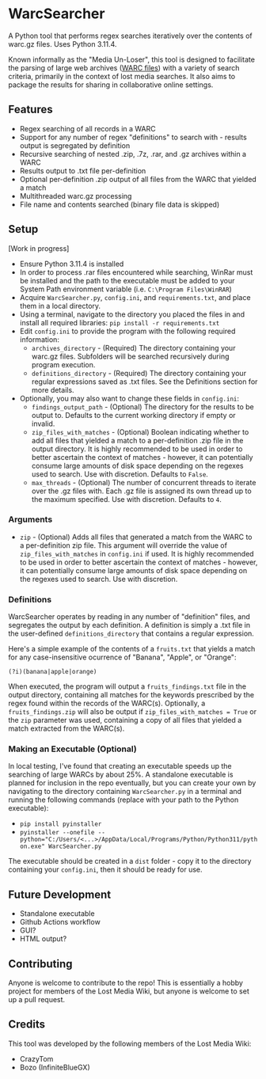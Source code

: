 # WarcSearcher
A Python tool that performs regex searches iteratively over the contents of warc.gz files. Uses Python 3.11.4.

Known informally as the "Media Un-Loser", this tool is designed to facilitate the parsing of large web archives ([WARC files](https://archive-it.org/post/the-stack-warc-file/)) with a variety of search criteria, primarily in the context of lost media searches. It also aims to package the results for sharing in collaborative online settings.

## Features

* Regex searching of all records in a WARC
* Support for any number of regex "definitions" to search with - results output is segregated by definition
* Recursive searching of nested .zip, .7z, .rar, and .gz archives within a WARC
* Results output to .txt file per-definition
* Optional per-definition .zip output of all files from the WARC that yielded a match
* Multithreaded warc.gz processing
* File name and contents searched (binary file data is skipped)

## Setup

[Work in progress]

* Ensure Python 3.11.4 is installed
* In order to process .rar files encountered while searching, WinRar must be installed and the path to the executable must be added to your System Path environment variable (i.e. `C:\Program Files\WinRAR`)
* Acquire `WarcSearcher.py`, `config.ini`, and `requirements.txt`, and place them in a local directory.
* Using a terminal, navigate to the directory you placed the files in and install all required libraries: `pip install -r requirements.txt`
* Edit `config.ini` to provide the program with the following required information:
  * `archives_directory` - (Required) The directory containing your warc.gz files. Subfolders will be searched recursively during program execution.
  * `definitions_directory` - (Required) The directory containing your regular expressions saved as .txt files. See the Definitions section for more details.
* Optionally, you may also want to change these fields in `config.ini`:
  * `findings_output_path` - (Optional) The directory for the results to be output to. Defaults to the current working directory if empty or invalid.
  * `zip_files_with_matches` - (Optional) Boolean indicating whether to add all files that yielded a match to a per-definition .zip file in the output directory. It is highly recommended to be used in order to better ascertain the context of matches - however, it can potentially consume large amounts of disk space depending on the regexes used to search. Use with discretion. Defaults to `False`.
  * `max_threads` - (Optional) The number of concurrent threads to iterate over the .gz files with. Each .gz file is assigned its own thread up to the maximum specified. Use with discretion. Defaults to `4`.


### Arguments
* `zip` - (Optional) Adds all files that generated a match from the WARC to a per-definition zip file. This argument will override the value of `zip_files_with_matches` in `config.ini` if used. It is highly recommended to be used in order to better ascertain the context of matches - however, it can potentially consume large amounts of disk space depending on the regexes used to search. Use with discretion. 


### Definitions

WarcSearcher operates by reading in any number of "definition" files, and segregates the output by each definition. A definition is simply a .txt file in the user-defined `definitions_directory` that contains a regular expression. 

Here's a simple example of the contents of a `fruits.txt` that yields a match for any case-insensitive ocurrence of "Banana", "Apple", or "Orange":

`(?i)(banana|apple|orange)`

When executed, the program will output a `fruits_findings.txt` file in the output directory, containing all matches for the keywords prescribed by the regex found within the records of the WARC(s). Optionally, a `fruits_findings.zip` will also be output if `zip_files_with_matches = True` or the `zip` parameter was used, containing a copy of all files that yielded a match extracted from the WARC(s).


### Making an Executable (Optional)

In local testing, I've found that creating an executable speeds up the searching of large WARCs by about 25%. A standalone executable is planned for inclusion in the repo eventually, but you can create your own by navigating to the directory containing `WarcSearcher.py` in a terminal and running the following commands (replace with your path to the Python executable):

* `pip install pyinstaller`
* `pyinstaller --onefile --python="C:/Users/<...>/AppData/Local/Programs/Python/Python311/python.exe" WarcSearcher.py`

The executable should be created in a `dist` folder - copy it to the directory containing your `config.ini`, then it should be ready for use.

## Future Development
* Standalone executable
* Github Actions workflow
* GUI?
* HTML output?


## Contributing

Anyone is welcome to contribute to the repo! This is essentially a hobby project for members of the Lost Media Wiki, but anyone is welcome to set up a pull request.

## Credits
This tool was developed by the following members of the Lost Media Wiki:
* CrazyTom
* Bozo (InfiniteBlueGX)

